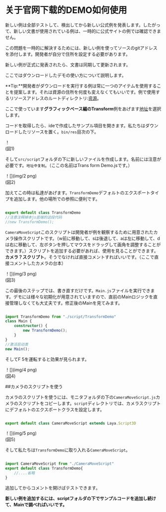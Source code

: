 # 	关于官网下载的DEMO如何使用

新しい例は全部テストして、検出してから新しい公式例を発表します。したがって、新しい文書が使用されている例は、一時的に公式サイトの例では確認できません。

この問題を一時的に解決するためには、新しい例を使ってソースのgitアドレスを添付します。開発者が自分で住所を設定する必要があります。

新しい例が正式に発表されたら、文書は同期して更新されます。

ここではダウンロードしたデモの使い方について説明します。

**Tip:**開発者がダウンロードを実行する例は常に一つのアイテムを使用することを提案します。それは資源の住所を何度も変えなくてもいいです。例で使用するリソースアドレスのルートディレクトリ:[资源](http://localhost/LayaAir2_Auto/%3Chttps://github.com/layabox/layaair-demo/tree/master/h5/res/threeDimen%3E)。

ここで使っています**グラフィックベース編のTransform**例をあげます[地址](http://localhost/LayaAir2_Auto/%3Chttps://github.com/layabox/layaair-demo/blob/master/h5/3d/js/LayaAir3D_Sprite3D/TransformDemo.js%3E)を選択します。

コードを取得したら、ideで作成したサンプル項目を開きます。私たちはダウンロードしたリソースを置く。`bin/res`目次の下。

！[](img/1.png)<br/>(図1)

そして`src/script`フォルダの下に新しいファイルを作成します。名前には注意が必要です。`地址中复制`。（ここの名前はTrans form Demo.jsです。）

！[](img/2 png)<br/>(図2)

加えてこの時は私達があげます。`TransformDemo`デフォルトのエクスポートタイプを追加します。他の場所での参照に便利です。


```javascript

export default class TransformDemo
//注意注释掉本js底端的这段代码
//new TransformDemo();
```


`CameraMoveScript`このスクリプトは開発者が例を観察するために用意されたカメラ操作スクリプトです。（w前に移動して、sは後退して、aは左に移動して、dは右に移動して、左ボタンを押してマウスをドラッグして画角を調整することができます。）スクリプトを追加する必要があれば、使用を見ることができます。**カメラ？スクリプト**。そうでなければ直接コメントすればいいです。（ここで直接コメントしたカメラの台本）

！[](img/3 png)<br/>(図3)

この最後のステップでは、書き直すだけです。`Main.js`ファイルを実行できます。デモには様々な初期化が用意されていますので、直前のMainロジックを直接管理しなくても大丈夫です。修正後のMainを見てみます。


```typescript

import TransformDemo from "./script/TransformDemo"
class Main {
	constructor() {
		new TransformDemo();
	}
}
//激活启动类
new Main();
```


そしてF 5を運転すると効果が見られます。

！[](img/4 png)<br/>(図4)

##カメラのスクリプトを使う

カメラのスクリプトを使うには、モニタフォルダの下の`CameraMoveScript.js`カメラのスクリプトをコピーします。`script`ディレクトリでは、カメラスクリプトにデフォルトのエクスポートクラスを設定します。


```typescript

export default class CameraMoveScript extends Laya.Script3D
```


！[](img/5 png)<br/>(図5)

そして私たちは`TransformDemo`に取り入れる`CameraMoveScript`。


```javascript

import CameraMoveScript from "./CameraMoveScript"
export default class TransformDemo{
    //....省略
}
```


追加してからコメントを開けばテストできます。

**新しい例を追加するには、scriptフォルダの下でサンプルコードを追加し続けて、Mainで調べればいいです。**
